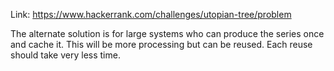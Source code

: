 Link: https://www.hackerrank.com/challenges/utopian-tree/problem

The alternate solution is for large systems who can produce the series once and cache it. This will be more processing but can be reused. Each reuse should take very less time.
